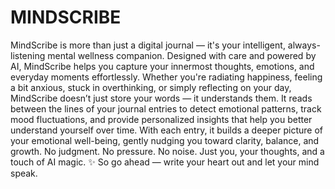 # MINDSCRIBE
MindScribe is more than just a digital journal — it's your intelligent, always-listening mental wellness companion. Designed with care and powered by AI, MindScribe helps you capture your innermost thoughts, emotions, and everyday moments effortlessly. Whether you're radiating happiness, feeling a bit anxious, stuck in overthinking, or simply reflecting on your day, MindScribe doesn’t just store your words — it understands them. It reads between the lines of your journal entries to detect emotional patterns, track mood fluctuations, and provide personalized insights that help you better understand yourself over time. With each entry, it builds a deeper picture of your emotional well-being, gently nudging you toward clarity, balance, and growth. No judgment. No pressure. No noise. Just you, your thoughts, and a touch of AI magic. ✨ So go ahead — write your heart out and let your mind speak. 
